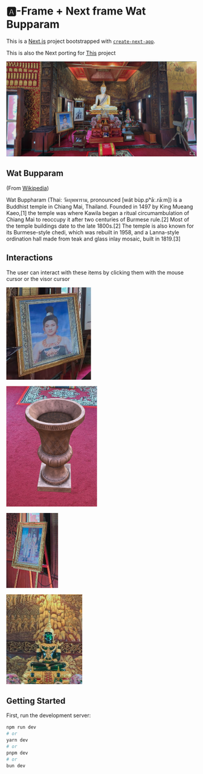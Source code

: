 # 🅰️-Frame + Next frame Wat Bupparam

This is a [Next.js](https://nextjs.org/) project bootstrapped with [`create-next-app`](https://github.com/vercel/next.js/tree/canary/packages/create-next-app).

This is also the Next porting for [This](https://github.com/drapisarda/aframe-wat-bupparam) project

![First view](./public/assets/previews/preview.png)

## Wat Bupparam

(From [Wikipedia](https://en.wikipedia.org/wiki/Wat_Buppharam,_Chiang_Mai))

Wat Buppharam (Thai: วัดบุพพาราม, pronounced [wát bùp.pʰāː.rāːm]) is a Buddhist temple in Chiang Mai, Thailand. Founded in 1497 by King Mueang Kaeo,[1] the temple was where Kawila began a ritual circumambulation of Chiang Mai to reoccupy it after two centuries of Burmese rule.[2] Most of the temple buildings date to the late 1800s.[2] The temple is also known for its Burmese-style chedi, which was rebuilt in 1958, and a Lanna-style ordination hall made from teak and glass inlay mosaic, built in 1819.[3]

## Interactions
The user can interact with these items by clicking them with the mouse cursor or the visor cursor

![Interactive item](./public/assets/previews/interact1.png)

![Interactive item](./public/assets/previews/interact2.png)

![Interactive item](./public/assets/previews/interact3.png)

![Interactive item](./public/assets/previews/interact4.png)

## Getting Started

First, run the development server:

```bash
npm run dev
# or
yarn dev
# or
pnpm dev
# or
bun dev
```
